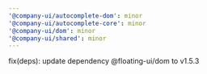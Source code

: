 ```yaml
---
'@company-ui/autocomplete-dom': minor
'@company-ui/autocomplete-core': minor
'@company-ui/dom': minor
'@company-ui/shared': minor
---
```


fix(deps): update dependency @floating-ui/dom to v1.5.3
